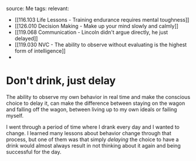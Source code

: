 source: Me
tags:
relevant:
- [[116.103 Life Lessons - Training endurance requires mental toughness]]
- [[126.010 Decision Making - Make up your mind slowly and calmly]]
- [[119.068 Communication - Lincoln didn't argue directly, he just delayed]]
- [[119.030 NVC - The ability to observe without evaluating is the highest form of intelligence]]
- 

# Don't drink, just delay

The ability to observe my own behavior in real time and make the conscious choice to delay it, can make the difference between staying on the wagon and falling off the wagon, between living up to my own ideals or failing myself.

I went through a period of time where I drank every day and I wanted to change. I learned many lessons about behavior change through that process, but one of them was that simply _delaying_ the choice to have a drink would almost always result in not thinking about it again and being successful for the day.